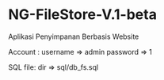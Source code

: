# NG-FileStore-V.1-beta

Aplikasi Penyimpanan Berbasis Website

Account :
username => admin
password => 1

SQL file:
dir => sql/db_fs.sql
